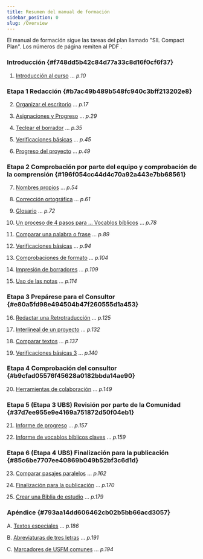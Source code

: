 ```yaml
---
title: Resumen del manual de formación
sidebar_position: 0
slug: /Overview
---
```




El manual de formación sigue las tareas del plan llamado "SIL Compact Plan". Los números de página remiten al PDF [](https://manual.paratext.org/img/Ptx-man-en-9.3.pdf).


### Introducción {#f748dd5b42c84d77a33c8d16f0cf6f37}


1. [Introducción al curso](/1.Intro) ... _p.10_


### Etapa 1 Redacción {#b7ac49b489b548fc940c3bff213202e8}


2. [Organizar el escritorio](/2.OD) ... _p.17_



3. [Asignaciones y Progreso](/3.PP1) ... _p.29_



4. [Teclear el borrador](/4.KD) ... _p.35_



5. [Verificaciones básicas](/5.BC1) ... _p.45_



6. [Progreso del proyecto](/6.PP2) ... _p.49_


### Etapa 2 Comprobación por parte del equipo y comprobación de la comprensión {#196f054cc44d4c70a92a443e7bb68561}


7. [Nombres propios](/7.PN) ... _p.54_



8. [Corrección ortográfica](/8.SP) ... _p.61_



9. [Glosario](/9.GL) ... _p.72_



10. [Un proceso de 4 pasos para ... Vocablos bíblicos](/10.BT) ... _p.78_



11. [Comparar una palabra o frase](/11.MP) ... _p.89_



12. [Verificaciones básicas](/12.BC2) ... _p.94_



13. [Comprobaciones de formato](/13.FC) ... _p.104_



14. [Impresión de borradores](/14.PD) ... _p.109_



15. [Uso de las notas](/15.UN) ... _p.114_


### Etapa 3 Prepárese para el Consultor {#e80a5fd98e494504b47f260555d1a453}


16. [Redactar una Retrotraducción](/16.BT1) ... _p.125_



17. [Interlineal de un proyecto](/17.BT2) ... _p.132_



18. [Comparar textos](/18.CT) ... _p.137_



19. [Verificaciones básicas 3](/19.BC3) ... _p.140_


### Etapa 4 Comprobación del consultor {#b9cfad05576f45628a0182bbda14ae90}


20. [Herramientas de colaboración](/20.CT) ... _p.149_


### Etapa 5 (Etapa 3 UBS) Revisión por parte de la Comunidad {#37d7ee955e9e4169a751872d50f04eb1}


21. [Informe de progreso](/21.PPR) ... _p.157_



22. [Informe de vocablos bíblicos claves](/22.BTR) ... _p.159_


### Etapa 6 (Etapa 4 UBS) Finalización para la publicación {#85c6be7707ee40869b049b52bf3c6d1d}


23. [Comparar pasajes paralelos](/23.PP) ... _p.162_



24. [Finalización para la publicación](/24.FFP) ... _p.170_



25. [Crear una Biblia de estudio](/25.StudyBibles) ... _p.179_


### Apéndice {#793aa14dd606462cb02b5bb66acd3057}


A. [Textos especiales](/A.st) ... _p.186_



B. [Abreviaturas de tres letras](/B.3l) ... _p.191_



C. [Marcadores de USFM comunes](/C.USFM) ... _p.194_


